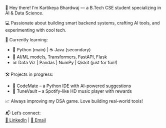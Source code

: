 👋 Hey there! I'm Kartikeya Bhardwaj — a B.Tech CSE student specializing in AI & Data Science.

💻 Passionate about building smart backend systems, crafting AI tools, and experimenting with cool tech.

🚀 Currently learning:
- 🐍 Python (main) | ☕ Java (secondary)
- 🧠 AI/ML models, Transformers, FastAPI, Flask
- 📊 Data Viz | Pandas | NumPy | Qiskit (just for fun!)

🛠 Projects in progress:
- 🤖 CodeMate – a Python IDE with AI-powered suggestions  
- 🎵 TuneVault – a Spotify-like HD music player with rewards

📈 Always improving my DSA game. Love building real-world tools!

📬 Let’s connect:  
[🔗 LinkedIn](https://www.linkedin.com/in/kartikey0211) | [📧 Email](mailto:kartikeyabhardwaj0211@gmail.com)

<!---
Killerr0211/Killerr0211 is a ✨ special ✨ repository because its `README.md` (this file) appears on your GitHub profile.
You can click the Preview link to take a look at your changes.
--->

